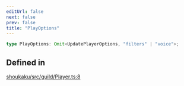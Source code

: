 ```yaml
---
editUrl: false
next: false
prev: false
title: "PlayOptions"
---
```


```ts
type PlayOptions: Omit<UpdatePlayerOptions, "filters" | "voice">;
```

## Defined in

[shoukaku/src/guild/Player.ts:8](https://github.com/shipgirlproject/shoukaku/blob/30762f5af6c7b4176e69ee96fa39bc204a7cff21/src/guild/Player.ts#L8)
